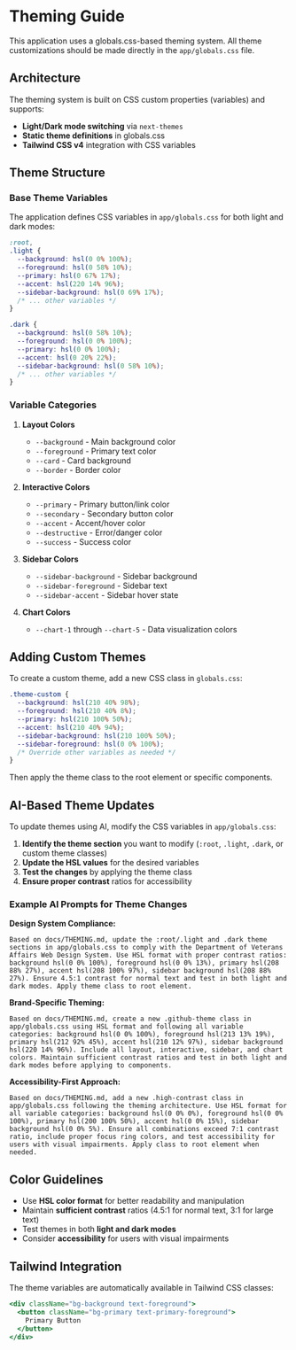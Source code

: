# Theming Guide

This application uses a globals.css-based theming system. All theme customizations should be made directly in the `app/globals.css` file.

## Architecture

The theming system is built on CSS custom properties (variables) and supports:

- **Light/Dark mode switching** via `next-themes`
- **Static theme definitions** in globals.css
- **Tailwind CSS v4** integration with CSS variables

## Theme Structure

### Base Theme Variables

The application defines CSS variables in `app/globals.css` for both light and dark modes:

```css
:root,
.light {
  --background: hsl(0 0% 100%);
  --foreground: hsl(0 58% 10%);
  --primary: hsl(0 67% 17%);
  --accent: hsl(220 14% 96%);
  --sidebar-background: hsl(0 69% 17%);
  /* ... other variables */
}

.dark {
  --background: hsl(0 58% 10%);
  --foreground: hsl(0 0% 100%);
  --primary: hsl(0 0% 100%);
  --accent: hsl(0 20% 22%);
  --sidebar-background: hsl(0 58% 10%);
  /* ... other variables */
}
```

### Variable Categories

1. **Layout Colors**
   - `--background` - Main background color
   - `--foreground` - Primary text color
   - `--card` - Card background
   - `--border` - Border color

2. **Interactive Colors**
   - `--primary` - Primary button/link color
   - `--secondary` - Secondary button color
   - `--accent` - Accent/hover color
   - `--destructive` - Error/danger color
   - `--success` - Success color

3. **Sidebar Colors**
   - `--sidebar-background` - Sidebar background
   - `--sidebar-foreground` - Sidebar text
   - `--sidebar-accent` - Sidebar hover state

4. **Chart Colors**
   - `--chart-1` through `--chart-5` - Data visualization colors

## Adding Custom Themes

To create a custom theme, add a new CSS class in `globals.css`:

```css
.theme-custom {
  --background: hsl(210 40% 98%);
  --foreground: hsl(210 40% 8%);
  --primary: hsl(210 100% 50%);
  --accent: hsl(210 40% 94%);
  --sidebar-background: hsl(210 100% 50%);
  --sidebar-foreground: hsl(0 0% 100%);
  /* Override other variables as needed */
}
```

Then apply the theme class to the root element or specific components.

## AI-Based Theme Updates

To update themes using AI, modify the CSS variables in `app/globals.css`:

1. **Identify the theme section** you want to modify (`:root`, `.light`, `.dark`, or custom theme classes)
2. **Update the HSL values** for the desired variables
3. **Test the changes** by applying the theme class
4. **Ensure proper contrast** ratios for accessibility

### Example AI Prompts for Theme Changes

**Design System Compliance:**

```text
Based on docs/THEMING.md, update the :root/.light and .dark theme sections in app/globals.css to comply with the Department of Veterans Affairs Web Design System. Use HSL format with proper contrast ratios: background hsl(0 0% 100%), foreground hsl(0 0% 13%), primary hsl(208 88% 27%), accent hsl(208 100% 97%), sidebar background hsl(208 88% 27%). Ensure 4.5:1 contrast for normal text and test in both light and dark modes. Apply theme class to root element.
```

**Brand-Specific Theming:**

```text
Based on docs/THEMING.md, create a new .github-theme class in app/globals.css using HSL format and following all variable categories: background hsl(0 0% 100%), foreground hsl(213 13% 19%), primary hsl(212 92% 45%), accent hsl(210 12% 97%), sidebar background hsl(220 14% 96%). Include all layout, interactive, sidebar, and chart colors. Maintain sufficient contrast ratios and test in both light and dark modes before applying to components.
```

**Accessibility-First Approach:**

```text
Based on docs/THEMING.md, add a new .high-contrast class in app/globals.css following the theming architecture. Use HSL format for all variable categories: background hsl(0 0% 0%), foreground hsl(0 0% 100%), primary hsl(200 100% 50%), accent hsl(0 0% 15%), sidebar background hsl(0 0% 5%). Ensure all combinations exceed 7:1 contrast ratio, include proper focus ring colors, and test accessibility for users with visual impairments. Apply class to root element when needed.
```

## Color Guidelines

- Use **HSL color format** for better readability and manipulation
- Maintain **sufficient contrast** ratios (4.5:1 for normal text, 3:1 for large text)
- Test themes in both **light and dark modes**
- Consider **accessibility** for users with visual impairments

## Tailwind Integration

The theme variables are automatically available in Tailwind CSS classes:

```jsx
<div className="bg-background text-foreground">
  <button className="bg-primary text-primary-foreground">
    Primary Button
  </button>
</div>
```

